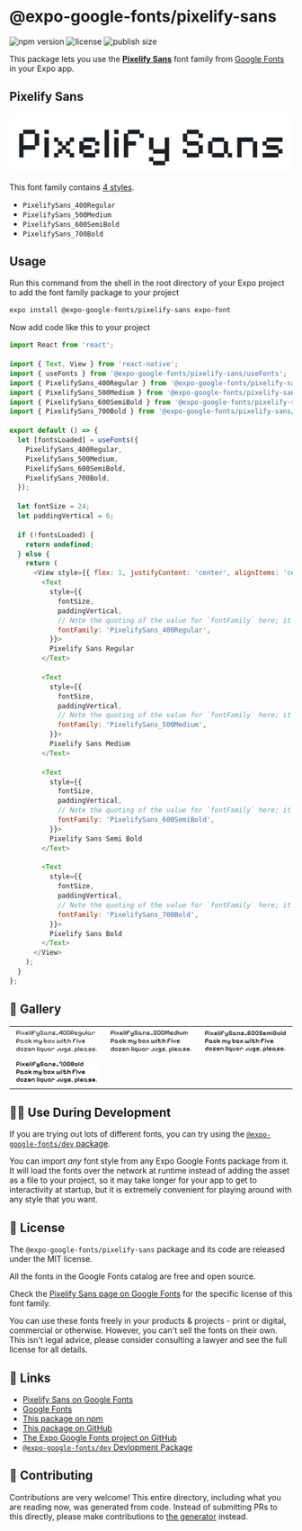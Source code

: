 # @expo-google-fonts/pixelify-sans

![npm version](https://flat.badgen.net/npm/v/@expo-google-fonts/pixelify-sans)
![license](https://flat.badgen.net/github/license/expo/google-fonts)
![publish size](https://flat.badgen.net/packagephobia/install/@expo-google-fonts/pixelify-sans)

This package lets you use the [**Pixelify Sans**](https://fonts.google.com/specimen/Pixelify+Sans) font family from [Google Fonts](https://fonts.google.com/) in your Expo app.

## Pixelify Sans

![Pixelify Sans](./font-family.png)

This font family contains [4 styles](#-gallery).

- `PixelifySans_400Regular`
- `PixelifySans_500Medium`
- `PixelifySans_600SemiBold`
- `PixelifySans_700Bold`

## Usage

Run this command from the shell in the root directory of your Expo project to add the font family package to your project
```sh
expo install @expo-google-fonts/pixelify-sans expo-font
```

Now add code like this to your project
```js
import React from 'react';

import { Text, View } from 'react-native';
import { useFonts } from '@expo-google-fonts/pixelify-sans/useFonts';
import { PixelifySans_400Regular } from '@expo-google-fonts/pixelify-sans/400Regular';
import { PixelifySans_500Medium } from '@expo-google-fonts/pixelify-sans/500Medium';
import { PixelifySans_600SemiBold } from '@expo-google-fonts/pixelify-sans/600SemiBold';
import { PixelifySans_700Bold } from '@expo-google-fonts/pixelify-sans/700Bold';

export default () => {
  let [fontsLoaded] = useFonts({
    PixelifySans_400Regular,
    PixelifySans_500Medium,
    PixelifySans_600SemiBold,
    PixelifySans_700Bold,
  });

  let fontSize = 24;
  let paddingVertical = 6;

  if (!fontsLoaded) {
    return undefined;
  } else {
    return (
      <View style={{ flex: 1, justifyContent: 'center', alignItems: 'center' }}>
        <Text
          style={{
            fontSize,
            paddingVertical,
            // Note the quoting of the value for `fontFamily` here; it expects a string!
            fontFamily: 'PixelifySans_400Regular',
          }}>
          Pixelify Sans Regular
        </Text>

        <Text
          style={{
            fontSize,
            paddingVertical,
            // Note the quoting of the value for `fontFamily` here; it expects a string!
            fontFamily: 'PixelifySans_500Medium',
          }}>
          Pixelify Sans Medium
        </Text>

        <Text
          style={{
            fontSize,
            paddingVertical,
            // Note the quoting of the value for `fontFamily` here; it expects a string!
            fontFamily: 'PixelifySans_600SemiBold',
          }}>
          Pixelify Sans Semi Bold
        </Text>

        <Text
          style={{
            fontSize,
            paddingVertical,
            // Note the quoting of the value for `fontFamily` here; it expects a string!
            fontFamily: 'PixelifySans_700Bold',
          }}>
          Pixelify Sans Bold
        </Text>
      </View>
    );
  }
};

```

## 🔡 Gallery


||||
|-|-|-|
|![PixelifySans_400Regular](.//400Regular/PixelifySans_400Regular.ttf.png)|![PixelifySans_500Medium](.//500Medium/PixelifySans_500Medium.ttf.png)|![PixelifySans_600SemiBold](.//600SemiBold/PixelifySans_600SemiBold.ttf.png)||
|![PixelifySans_700Bold](.//700Bold/PixelifySans_700Bold.ttf.png)||||


## 👩‍💻 Use During Development

If you are trying out lots of different fonts, you can try using the [`@expo-google-fonts/dev` package](https://github.com/freeboub/google-fonts/tree/master/font-packages/dev#readme).

You can import *any* font style from any Expo Google Fonts package from it. It will load the fonts
over the network at runtime instead of adding the asset as a file to your project, so it may take longer
for your app to get to interactivity at startup, but it is extremely convenient
for playing around with any style that you want.

## 📖 License

The `@expo-google-fonts/pixelify-sans` package and its code are released under the MIT license.

All the fonts in the Google Fonts catalog are free and open source.

Check the [Pixelify Sans page on Google Fonts](https://fonts.google.com/specimen/Pixelify+Sans) for the specific license of this font family.

You can use these fonts freely in your products & projects - print or digital, commercial or otherwise. However, you can't sell the fonts on their own. This isn't legal advice, please consider consulting a lawyer and see the full license for all details.

## 🔗 Links

- [Pixelify Sans on Google Fonts](https://fonts.google.com/specimen/Pixelify+Sans)
- [Google Fonts](https://fonts.google.com/)
- [This package on npm](https://www.npmjs.com/package/@expo-google-fonts/pixelify-sans)
- [This package on GitHub](https://github.com/freeboub/google-fonts/tree/master/font-packages/pixelify-sans)
- [The Expo Google Fonts project on GitHub](https://github.com/freeboub/google-fonts)
- [`@expo-google-fonts/dev` Devlopment Package](https://github.com/freeboub/google-fonts/tree/master/font-packages/dev)

## 🤝 Contributing

Contributions are very welcome! This entire directory, including what you are reading now, was generated from code. Instead of submitting PRs to this directly, please make contributions to [the generator](https://github.com/freeboub/google-fonts/tree/master/packages/generator) instead.
